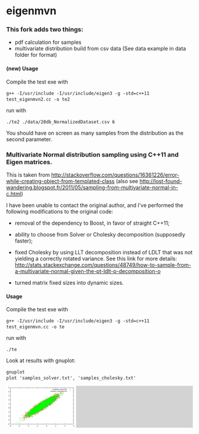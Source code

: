 eigenmvn
========

### This fork adds two things:
* pdf calculation for samples
* multivariate distribution build from csv data (See data example in data folder for format)                                                                               
#### (new) Usage
Compile the test exe with
```
g++ -I/usr/include -I/usr/include/eigen3 -g -std=c++11 test_eigenmvn2.cc -o te2
```
run with 
```
./te2 ./data/20db_NormalizedDataset.csv 6
```
You should  have on screen as many samples from the distribution as the second parameter.


### Multivariate Normal distribution sampling using C++11 and Eigen matrices.                                                                                   
This is taken from http://stackoverflow.com/questions/16361226/error-while-creating-object-from-templated-class           (also see http://lost-found-wandering.blogspot.fr/2011/05/sampling-from-multivariate-normal-in-c.html)                                                      

I have been unable to contact the original author, and I've performed the following modifications to the original code:                                                                                                           
 * removal of the dependency to Boost, in favor of straight C++11;                                                                                           
 * ability to choose from Solver or Cholesky decomposition (supposedly faster);                                                                              
 * fixed Cholesky by using LLT decomposition instead of LDLT that was not yielding a correctly rotated variance. See this link for more details: http://stats.stackexchange.com/questions/48749/how-to-sample-from-a-multivariate-normal-given-the-pt-ldlt-p-decomposition-o

 * turned matrix fixed sizes into dynamic sizes.

#### Usage
Compile the test exe with
```
g++ -I/usr/include -I/usr/include/eigen3 -g -std=c++11 test_eigenmvn.cc -o te
```
run with 
```
./te
```
Look at results with gnuplot:
```
gnuplot
plot 'samples_solver.txt', 'samples_cholesky.txt'
```

![alt text](/te.png "title")
